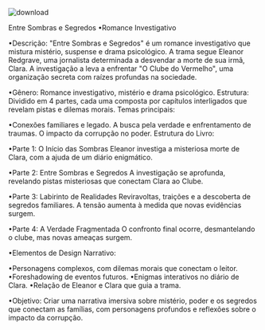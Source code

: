 
![download](https://github.com/user-attachments/assets/13b64e12-6dd8-41e3-ab92-ab1e5d32812b)


Entre Sombras e Segredos
 •Romance Investigativo

 •Descrição:
 "Entre Sombras e Segredos" é um romance investigativo que mistura mistério, suspense e drama psicológico. A trama segue Eleanor Redgrave, uma jornalista determinada a desvendar a morte de sua irmã, Clara. A investigação a leva a enfrentar "O Clube do Vermelho", uma organização secreta com raízes profundas na sociedade.

 •Gênero: Romance investigativo, mistério e drama psicológico.
 Estrutura: Dividido em 4 partes, cada uma composta por capítulos interligados que revelam pistas e dilemas morais.
Temas principais:

 •Conexões familiares e legado.
 A busca pela verdade e enfrentamento de traumas.
O impacto da corrupção no poder.
Estrutura do Livro:

 •Parte 1: O Início das Sombras
 Eleanor investiga a misteriosa morte de Clara, com a ajuda de um diário enigmático.

 •Parte 2: Entre Sombras e Segredos
A investigação se aprofunda, revelando pistas misteriosas que conectam Clara ao Clube.

 •Parte 3: Labirinto de Realidades
 Reviravoltas, traições e a descoberta de segredos familiares. A tensão aumenta à medida que novas evidências surgem.

 •Parte 4: A Verdade Fragmentada
 O confronto final ocorre, desmantelando o clube, mas novas ameaças surgem.

 •Elementos de Design Narrativo:

 •Personagens complexos, com dilemas morais que conectam o leitor.
 •Foreshadowing de eventos futuros.
 •Enigmas interativos no diário de Clara.
 •Relação de Eleanor e Clara que guia a trama.
 
 •Objetivo:
 Criar uma narrativa imersiva sobre mistério, poder e os segredos que conectam as famílias, com personagens profundos e reflexões sobre o impacto da corrupção.
